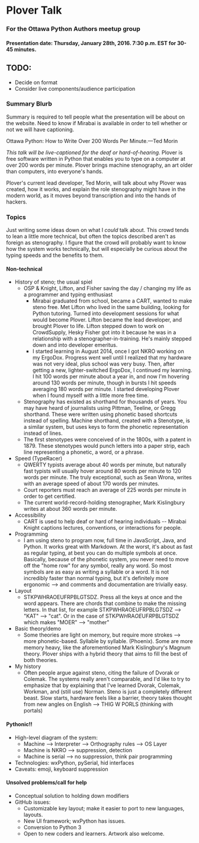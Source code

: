# Plover Talk

### For the Ottawa Python Authors meetup group

#### Presentation date: Thursday, January 28th, 2016. 7:30 p.m. EST for 30-45 minutes.

## TODO:

- Decide on format
- Consider live components/audience participation

### Summary Blurb

Summary is required to tell people what the presentation will be about on the website. Need to know if Mirabai is available in order to tell whether or not we will have captioning.

Ottawa Python: How to Write Over 200 Words Per Minute.—Ted Morin

*This talk will be live-captioned for the deaf or hard-of-hearing.* Plover is free software written in Python that enables you to type on a computer at over 200 words per minute. Plover brings machine stenography, an art older than computers, into everyone's hands.

Plover's current lead developer, Ted Morin, will talk about why Plover was created, how it works, and explain the role stenography might have in the modern world, as it moves beyond transcription and into the hands of hackers.

### Topics

Just writing some ideas down on what I *could* talk about. This crowd tends to lean a little more technical, but often the topics described aren't as foreign as stenography. I figure that the crowd will probably want to know how the system works technically, but will especially be curious about the typing speeds and the benefits to them.

#### Non-technical

- History of steno; the usual spiel
  + OSP & Knight, Lifton, and Fisher saving the day / changing my life as a programmer and typing enthusiast
    - Mirabai graduated from school, became a CART, wanted to make steno free. Met Lifton who lived in the same building, looking for Python tutoring. Turned into development sessions for what would become Plover. Lifton became the lead developer, and brought Plover to life. Lifton stepped down to work on CrowdSupply, Hesky Fisher got into it because he was in a relationship with a stenographer-in-training. He's mainly stepped down and into developer emeritus.
    - I started learning in August 2014, once I got NKRO working on my ErgoDox. Progress went well until I realized that my hardware was not very ideal, plus school was very busy. Then, after getting a new, lighter-switched ErgoDox, I continued my learning. I hit 100 words per minute about a year in, and now I'm hovering around 130 words per minute, though in bursts I hit speeds averaging 180 words per minute. I started developing Plover when I found myself with a little more free time.
  + Stenography has existed as shorthand for thousands of years. You may have heard of journalists using Pittman, Teeline, or Gregg shorthand. These were written using phonetic based shortcuts instead of spelling. Machine shorthand, created with a Stenotype, is a similar system, but uses keys to form the phonetic representation instead of lines.
  + The first stenotypes were conceived of in the 1800s, with a patent in 1879. These stenotypes would punch letters into a paper strip, each line representing a phonetic, a word, or a phrase.
- Speed (TypeRacer)
  + QWERTY typists average about 40 words per minute, but naturally fast typists will usually hover around 80 words per minute to 120 words per minute. The truly exceptional, such as Sean Wrona, writes with an average speed of about 170 words per minutes.
  + Court reporters must reach an average of 225 words per minute in order to get certified.
  + The current world-record-holding stenographer, Mark Kislingbury writes at about 360 words per minute.
- Accessibility
  + CART is used to help deaf or hard of hearing individuals -- Mirabai Knight captions lectures, conventions, or interactions for people.
- Programming
  + I am using steno to program now, full time in JavaScript, Java, and Python. It works great with Markdown. At the worst, it's about as fast as regular typing, at best you can do multiple symbols at once. Basically, because of the phonetic system, you never need to move off the "home row" for any symbol, really any word. So most symbols are as easy as writing a syllable or a word. It is not incredibly faster than normal typing, but it's definitely more ergonomic --> and comments and documentation are trivially easy.
- Layout
  + STKPWHRAOEUFRPBLGTSDZ. Press all the keys at once and the word appears. There are chords that combine to make the missing letters. In that list, for example ST*K*PWHR*A*OEUFRPBLG*T*SDZ --> "KAT" --> "cat". Or in the case of STK*P*W*H*RA*OE*UF*R*PBLGTSDZ which makes "MOER" --> "mother"
- Basic theory/demo
  + Some theories are light on memory, but require more strokes --> more phonetic-based. Syllable by syllable. (Phoenix). Some are more memory heavy, like the aforementioned Mark Kislingbury's Magnum theory. Plover ships with a hybrid theory that aims to fill the best of both theories.
- My history
  + Often people argue against steno, citing the failure of Dvorak or Colemak. The systems really aren't comparable, and I'd like to try to emphasize that by explaining that I've learned Dvorak, Colemak, Workman, and (still use) Norman. Steno is just a completely different beast. Slow starts, hardware feels like a barrier, theory takes thought from new angles on English --> THIG W PORLS (thinking with portals)

#### Pythonic!!

- High-level diagram of the system:
  + Machine --> Interpreter --> Orthography rules --> OS Layer
  + Machine is NKRO --> suppression, detection
  + Machine is serial --> no suppression, think pair programming
- Technologies: wxPython, pySerial, hid interfaces
- Caveats: emoji, keyboard suppression

#### Unsolved problems/call for help

- Conceptual solution to holding down modifiers
- GitHub issues:
  + Customizable key layout; make it easier to port to new languages, layouts.
  + New UI framework; wxPython has issues.
  + Conversion to Python 3
  + Open to new coders and learners. Artwork also welcome.
